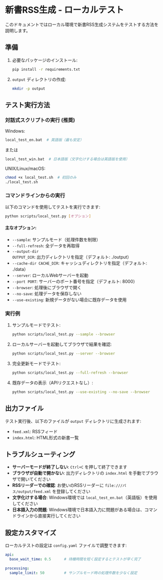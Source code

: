 # 新書RSS生成 - ローカルテスト

このドキュメントではローカル環境で新書RSS生成システムをテストする方法を説明します。

## 準備

1. 必要なパッケージのインストール:
   ```bash
   pip install -r requirements.txt
   ```

2. `output` ディレクトリの作成:
   ```bash
   mkdir -p output
   ```

## テスト実行方法

### 対話式スクリプトの実行 (推奨)

Windows:
```bash
local_test_en.bat  # 英語版（最も安定）
```

または

```bash
local_test_win.bat  # 日本語版（文字化けする場合は英語版を使用）
```

UNIX/Linux/macOS:
```bash
chmod +x local_test.sh  # 初回のみ
./local_test.sh
```

### コマンドラインからの実行

以下のコマンドを使用してテストを実行できます:

```bash
python scripts/local_test.py [オプション]
```

#### 主なオプション:

- `--sample`: サンプルモード（処理件数を制限）
- `--full-refresh`: 全データを再取得
- `--output-dir OUTPUT_DIR`: 出力ディレクトリを指定（デフォルト: ./output）
- `--cache-dir CACHE_DIR`: キャッシュディレクトリを指定（デフォルト: ./data）
- `--server`: ローカルWebサーバーを起動
- `--port PORT`: サーバーのポート番号を指定（デフォルト: 8000）
- `--browser`: 処理後にブラウザで開く
- `--no-save`: 処理データを保存しない
- `--use-existing`: 新規データがない場合に既存データを使用

### 実行例

1. サンプルモードでテスト:
   ```bash
   python scripts/local_test.py --sample --browser
   ```

2. ローカルサーバーを起動してブラウザで結果を確認:
   ```bash
   python scripts/local_test.py --server --browser
   ```

3. 完全更新モードでテスト:
   ```bash
   python scripts/local_test.py --full-refresh --browser
   ```

4. 既存データの表示（APIリクエストなし）:
   ```bash
   python scripts/local_test.py --use-existing --no-save --browser
   ```

## 出力ファイル

テスト実行後、以下のファイルが `output` ディレクトリに生成されます:

- `feed.xml`: RSSフィード
- `index.html`: HTML形式の新書一覧

## トラブルシューティング

- **サーバーモードが終了しない**: `Ctrl+C` を押して終了できます
- **ブラウザが自動で開かない**: 出力ディレクトリの `index.html` を手動でブラウザで開いてください
- **RSSリーダーでの確認**: お使いのRSSリーダーに `file:///パス/output/feed.xml` を登録してください
- **文字化けする場合**: Windows環境では `local_test_en.bat`（英語版）を使用してください
- **日本語入力の問題**: Windows環境で日本語入力に問題がある場合は、コマンドラインから直接実行してください

## 設定カスタマイズ

ローカルテストの設定は `config.yaml` ファイルで調整できます:

```yaml
api:
  base_wait_time: 0.5      # 待機時間を短く設定するとテストが早く完了
  
processing:
  sample_limit: 50         # サンプルモード時の処理件数を少なく設定
``` 